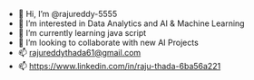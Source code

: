 - 👋 Hi, I’m @rajureddy-5555
- 👀 I’m interested in Data Analytics and AI & Machine Learning
- 🌱 I’m currently learning java script 
- 💞️ I’m looking to collaborate with new AI Projects
- 📫 rajureddythada61@gmail.com 
- 📫 https://www.linkedin.com/in/raju-thada-6ba56a221

<!---
rajureddy-5555/rajureddy-5555 is a ✨ special ✨ repository because its `README.md` (this file) appears on your GitHub profile.
You can click the Preview link to take a look at your changes.
--->

